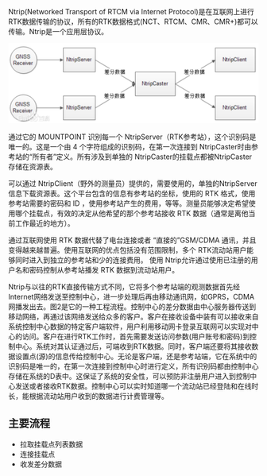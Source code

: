 
Ntrip(Networked Transport of RTCM via Internet Protocol)是在互联网上进行RTK数据传输的协议，所有的RTK数据格式(NCT、RTCM、CMR、CMR+)都可以传输。Ntrip是一个应用层协议。

![](./resources/20230304174315.png)

通过它的 MOUNTPOINT 识别每一个 NtripServer（RTK参考站），这个识别码是唯一的。这是一个由 4 个字符组成的识别码，在第一次连接到 NtripCaster时由参考站的“所有者”定义。所有涉及到单独的 NtripCaster的挂载点都被NtripCaster存储在资源表。

可以通过 NtripClient（野外的测量员）提供的，需要使用的，单独的NtripServer信息下载资源表。这个平台包含的信息有参考站的坐标，使用的 RTK 格式，使用参考站需要的密码和 ID ，使用参考站产生的费用，等等。测量员能够决定希望使用哪个挂载点，有效的决定从他希望的那个参考站接收 RTK 数据（通常是离他当前工作最近的地方）。

通过互联网使用 RTK 数据代替了电台连接或者 “直接的”GSM/CDMA 通讯，并且变得越来越普遍。使用互联网的优点包括没有范围限制，多个 RTK流动站用户能够同时进入到独立的参考站和少的连接费用。 使用 Ntrip允许通过使用已注册的用户名和密码控制从参考站播发 RTK 数据到流动站用户。

Ntrip与以往的RTK直接传输方式不同，它将多个参考站端的观测数据首先经Internet网络发送至控制中心，进一步处理后再由移动通讯网，如GPRS，CDMA网播发出去。图2是它的一种工程流程。控制中心的差分数据由中心服务器传送到移动网络，再通过该网络发送给众多的客户。客户在接收设备中装有可以接收来自系统控制中心数据的特定客户端软件，用户利用移动网卡登录互联网可以实现对中心的访问。客户在进行RTK工作时，首先需要发送访问参数(用户账号和密码)到控制中心。系统对其认证通过后，可端收到RTK数据。同时，客户端还要将其接收数据设置点(源)的信息传给控制中心。无论是客户端，还是参考站端，它在系统中的识别码是唯一的，在第一次连接到控制中心时进行定义，所有识别码都由控制中心存储在系统的D表中。这保证了系统的安全性，可以预防非注册用户进入到控制中心发送或者接收RTK数据。控制中心可以实时知道哪一个流动站已经登陆和在线时长，能根据流动站用户收到的数据进行计费管理等。

## 主要流程

* 拉取挂载点列表数据
* 连接挂载点
* 收发差分数据